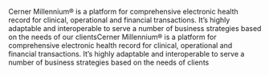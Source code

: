 Cerner Millennium® is a platform for comprehensive electronic health record for clinical, operational and financial transactions. It’s highly adaptable and interoperable to serve a number of business strategies based on the needs of our clientsCerner Millennium® is a platform for comprehensive electronic health record for clinical, operational and financial transactions. It’s highly adaptable and interoperable to serve a number of business strategies based on the needs of clients
